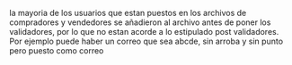 la mayoria de los usuarios que estan puestos en los archivos de 
compradores y vendedores se añadieron al archivo antes de poner los
validadores, por lo que no estan acorde a lo estipulado post validadores.
Por ejemplo puede haber un correo que sea abcde, sin arroba y sin punto pero
puesto como correo